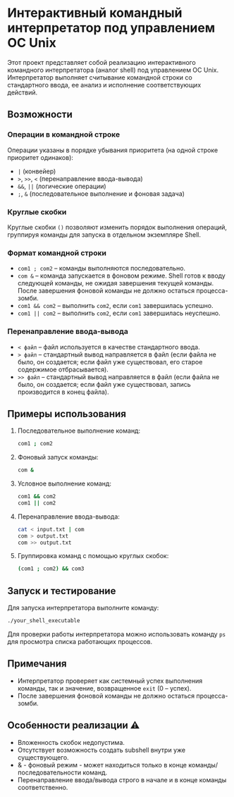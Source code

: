# Интерактивный командный интерпретатор под управлением ОС Unix

Этот проект представляет собой реализацию интерактивного командного интерпретатора (аналог shell) под управлением ОС Unix.
Интерпретатор выполняет считывание командной строки со стандартного ввода, ее анализ и исполнение соответствующих действий.

## Возможности

### Операции в командной строке

Операции указаны в порядке убывания приоритета (на одной строке приоритет одинаков):

- `|` (конвейер)
- `>`, `>>`, `<` (перенаправление ввода-вывода)
- `&&`, `||` (логические операции)
- `;`, `&` (последовательное выполнение и фоновая задача)

### Круглые скобки

Круглые скобки `()` позволяют изменить порядок выполнения операций, группируя команды для запуска в отдельном экземпляре Shell.

### Формат командной строки

- `com1 ; com2` – команды выполняются последовательно.
- `com &` – команда запускается в фоновом режиме. Shell готов к вводу следующей команды, не ожидая завершения текущей команды.
 После завершения фоновой команды не должно остаться процесса-зомби.
- `com1 && com2` – выполнить `com2`, если `com1` завершилась успешно.
- `com1 || com2` – выполнить `com2`, если `com1` завершилась неуспешно.

### Перенаправление ввода-вывода

- `< файл` – файл используется в качестве стандартного ввода.
- `> файл` – стандартный вывод направляется в файл (если файла не было, он создается; если файл уже существовал, его старое содержимое отбрасывается).
- `>> файл` – стандартный вывод направляется в файл (если файла не было, он создается; если файл уже существовал, запись производится в конец файла).

## Примеры использования

1. Последовательное выполнение команд:
   ```bash
   com1 ; com2
   ```

2. Фоновый запуск команды:
   ```bash
   com &
   ```

3. Условное выполнение команд:
   ```bash
   com1 && com2
   com1 || com2
   ```
   
4. Перенаправление ввода-вывода:
   ```bash
   cat < input.txt | com
   com > output.txt
   com >> output.txt
   ```

5. Группировка команд с помощью круглых скобок:
   ```bash
   (com1 ; com2) && com3
   ```

## Запуск и тестирование

Для запуска интерпретатора выполните команду:
```bash
./your_shell_executable
```

Для проверки работы интерпретатора можно использовать команду `ps` для просмотра списка работающих процессов.

## Примечания

- Интерпретатор проверяет как системный успех выполнения команды, так и значение, возвращенное `exit` (0 – успех).
- После завершения фоновой команды не должно остаться процесса-зомби.

## Особенности реализации :warning:

- Вложенность скобок недопустима.
- Отсутствует возможность создать subshell внутри уже существующего.
- & - фоновый режим - может находиться только в конце команды/последовательности команд.
- Перенаправление ввода/вывода строго в начале и в конце команды соответственно.
